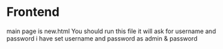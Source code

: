 # Frontend
main page is new.html 
You should run this file it will ask for username and password
i have set username and password as admin & password
